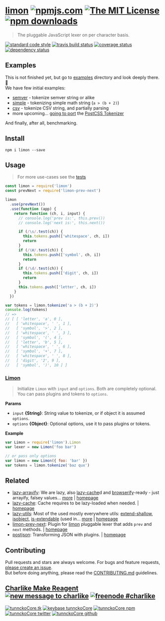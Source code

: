 # [limon][author-www-url] [![npmjs.com][npmjs-img]][npmjs-url] [![The MIT License][license-img]][license-url] [![npm downloads][downloads-img]][downloads-url] 

> The pluggable JavaScript lexer on per character basis.

[![standard code style][standard-img]][standard-url] [![travis build status][travis-img]][travis-url] [![coverage status][coveralls-img]][coveralls-url] [![dependency status][david-img]][david-url]

## Examples
This is not finished yet, but go to [examples](./examples) directory and look deeply there. :tada:  
We have few initial examples:

- [semver](./examples/semver.js) - tokenize semver string or alike
- [simple](./examples/simple.js) - tokenizing simple math string (`a > (b + 2)`)
- [csv](./examples/csv.js) - tokenize CSV string, and partially parsing
- more upcoming... [going to port](https://github.com/limonjs/limon/issues/7) the [PostCSS Tokenizer](https://github.com/postcss/postcss/blob/master/lib/tokenize.es6)

And finally, after all, benchmarking.

## Install
```
npm i limon --save
```

## Usage
> For more use-cases see the [tests](./test.js)

```js
const limon = require('limon')
const prevNext = require('limon-prev-next')

limon
  .use(prevNext())
  .use(function (app) {
    return function (ch, i, input) {
      // console.log('prev is:', this.prev())
      // console.log('next is:', this.next())

      if (/\s/.test(ch)) {
        this.tokens.push(['whitespace', ch, i])
        return
      }
      if (/\W/.test(ch)) {
        this.tokens.push(['symbol', ch, i])
        return
      }
      if (/\d/.test(ch)) {
        this.tokens.push(['digit', ch, i])
        return
      }
      this.tokens.push(['letter', ch, i])
    }
  })

var tokens = limon.tokenize('a > (b + 2)')
console.log(tokens)
// =>
// [ [ 'letter', 'a', 0 ],
//   [ 'whitespace', ' ', 1 ],
//   [ 'symbol', '>', 2 ],
//   [ 'whitespace', ' ', 3 ],
//   [ 'symbol', '(', 4 ],
//   [ 'letter', 'b', 5 ],
//   [ 'whitespace', ' ', 6 ],
//   [ 'symbol', '+', 7 ],
//   [ 'whitespace', ' ', 8 ],
//   [ 'digit', '2', 9 ],
//   [ 'symbol', ')', 10 ] ]
```

### [Limon](index.js#L33)
> Initialize `Limon` with `input` and `options`. Both are completely optional. You can pass plugins and tokens to `options`.

**Params**

* `input` **{String}**: String value to tokenize, or if object it is assumed `options`.    
* `options` **{Object}**: Optional options, use it to pass plugins or tokens.    

**Example**

```js
var Limon = require('limon').Limon
var lexer = new Limon('foo bar')

// or pass only options
var limon = new Limon({ foo: 'bar' })
var tokens = limon.tokenize('baz qux')
```

## Related
* [lazy-arrayify](https://www.npmjs.com/package/lazy-arrayify): We are lazy, also [lazy-cache][]d and [browserify][]-ready - just arrayify, falsey values… [more](https://www.npmjs.com/package/lazy-arrayify) | [homepage](https://github.com/tunnckocore/lazy-arrayify)
* [lazy-cache](https://www.npmjs.com/package/lazy-cache): Cache requires to be lazy-loaded when needed. | [homepage](https://github.com/jonschlinkert/lazy-cache)
* [lazy-utils](https://www.npmjs.com/package/lazy-utils): Most of the used mostly everywhere utils: [extend-shallow][], [isobject][], [is-extendable][] (used in… [more](https://www.npmjs.com/package/lazy-utils) | [homepage](https://github.com/tunnckocore/lazy-utils)
* [limon-prev-next](https://www.npmjs.com/package/limon-prev-next): Plugin for [limon][] pluggable lexer that adds `prev` and `next` methods. | [homepage](https://github.com/limonjs/limon-prev-next)
* [postjson](https://www.npmjs.com/package/postjson): Transforming JSON with plugins. | [homepage](https://github.com/postjson/postjson)

## Contributing
Pull requests and stars are always welcome. For bugs and feature requests, [please create an issue](https://github.com/limonjs/limon/issues/new).  
But before doing anything, please read the [CONTRIBUTING.md](./CONTRIBUTING.md) guidelines.

## [Charlike Make Reagent](http://j.mp/1stW47C) [![new message to charlike][new-message-img]][new-message-url] [![freenode #charlike][freenode-img]][freenode-url]

[![tunnckoCore.tk][author-www-img]][author-www-url] [![keybase tunnckoCore][keybase-img]][keybase-url] [![tunnckoCore npm][author-npm-img]][author-npm-url] [![tunnckoCore twitter][author-twitter-img]][author-twitter-url] [![tunnckoCore github][author-github-img]][author-github-url]

[limon]: https://github.com/limonjs/limon
[lazy-cache]: https://github.com/jonschlinkert/lazy-cache
[browserify]: https://github.com/substack/node-browserify
[extend-shallow]: https://github.com/jonschlinkert/extend-shallow
[isobject]: https://github.com/jonschlinkert/isobject
[is-extendable]: https://github.com/jonschlinkert/is-extendable

[npmjs-url]: https://www.npmjs.com/package/limon
[npmjs-img]: https://img.shields.io/npm/v/limon.svg?label=limon

[license-url]: https://github.com/limonjs/limon/blob/master/LICENSE
[license-img]: https://img.shields.io/npm/l/limon.svg

[downloads-url]: https://www.npmjs.com/package/limon
[downloads-img]: https://img.shields.io/npm/dm/limon.svg

[travis-url]: https://travis-ci.org/limonjs/limon
[travis-img]: https://img.shields.io/travis/limonjs/limon/master.svg

[coveralls-url]: https://coveralls.io/r/limonjs/limon
[coveralls-img]: https://img.shields.io/coveralls/limonjs/limon.svg

[david-url]: https://david-dm.org/limonjs/limon
[david-img]: https://img.shields.io/david/limonjs/limon.svg

[standard-url]: https://github.com/feross/standard
[standard-img]: https://img.shields.io/badge/code%20style-standard-brightgreen.svg

[author-www-url]: http://www.tunnckocore.tk
[author-www-img]: https://img.shields.io/badge/www-tunnckocore.tk-fe7d37.svg

[keybase-url]: https://keybase.io/tunnckocore
[keybase-img]: https://img.shields.io/badge/keybase-tunnckocore-8a7967.svg

[author-npm-url]: https://www.npmjs.com/~tunnckocore
[author-npm-img]: https://img.shields.io/badge/npm-~tunnckocore-cb3837.svg

[author-twitter-url]: https://twitter.com/tunnckoCore
[author-twitter-img]: https://img.shields.io/badge/twitter-@tunnckoCore-55acee.svg

[author-github-url]: https://github.com/tunnckoCore
[author-github-img]: https://img.shields.io/badge/github-@tunnckoCore-4183c4.svg

[freenode-url]: http://webchat.freenode.net/?channels=charlike
[freenode-img]: https://img.shields.io/badge/freenode-%23charlike-5654a4.svg

[new-message-url]: https://github.com/tunnckoCore/ama
[new-message-img]: https://img.shields.io/badge/ask%20me-anything-green.svg

